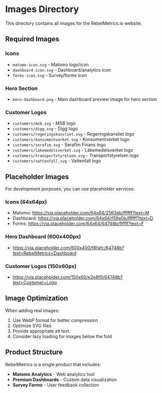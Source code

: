 # Images Directory

This directory contains all images for the RebelMetrics.io website.

## Required Images

### Icons
- `matomo-icon.svg` - Matomo logo/icon
- `dashboard-icon.svg` - Dashboard/analytics icon
- `forms-icon.svg` - Survey/forms icon

### Hero Section
- `hero-dashboard.png` - Main dashboard preview image for hero section

### Customer Logos
- `customers/msb.svg` - MSB logo
- `customers/digg.svg` - Digg logo
- `customers/regeringskansliet.svg` - Regeringskansliet logo
- `customers/konsumentverket.svg` - Konsumentverket logo
- `customers/serafim.svg` - Serafim Finans logo
- `customers/lakemedelsverket.svg` - Läkemedelsverket logo
- `customers/transportstyrelsen.svg` - Transportstyrelsen logo
- `customers/vattenfall.svg` - Vattenfall logo

## Placeholder Images

For development purposes, you can use placeholder services:

### Icons (64x64px)
- Matomo: https://via.placeholder.com/64x64/2563eb/ffffff?text=M
- Dashboard: https://via.placeholder.com/64x64/f59e0b/ffffff?text=D
- Forms: https://via.placeholder.com/64x64/64748b/ffffff?text=F

### Hero Dashboard (600x400px)
- https://via.placeholder.com/600x400/f8fafc/64748b?text=RebelMetrics+Dashboard

### Customer Logos (150x60px)
- https://via.placeholder.com/150x60/e2e8f0/64748b?text=Customer+Logo

## Image Optimization

When adding real images:
1. Use WebP format for better compression
2. Optimize SVG files
3. Provide appropriate alt text
4. Consider lazy loading for images below the fold

## Product Structure

RebelMetrics is a single product that includes:
- **Matomo Analytics** - Web analytics tool
- **Premium Dashboards** - Custom data visualization
- **Survey Forms** - User feedback collection 